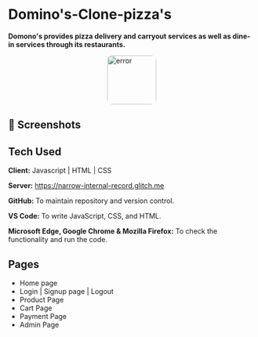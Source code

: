 # Domino's-Clone-pizza's

**Domono's provides pizza delivery and carryout services as well as dine-in services through its restaurants.**
<div style="display: flex; justify-content: center; align-items: center;">
  <img style="border-radius: 10px" src="https://png.pngitem.com/pimgs/s/195-1956278_dominos-pizza-logo-png-transparent-png.png" height="100" alt="error">
  
</div>





## 📸 Screenshots

## Tech Used

**Client:** Javascript | HTML | CSS

**Server:** https://narrow-internal-record.glitch.me  

**GitHub:** To maintain repository and version control.

**VS Code:** To write JavaScript, CSS, and HTML.

**Microsoft Edge, Google Chrome & Mozilla Firefox:** To check the functionality and run the code.

## Pages

- Home page
- Login | Signup page | Logout
- Product Page
- Cart Page 
- Payment Page
- Admin Page
  


<br>

